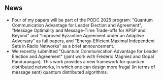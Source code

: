 ## News 

* Four of my papers will be part of the PODC 2025 program: "Quantum Communication Advantage for Leader Election and Agreement", "Message Optimality and Message-Time Trade-offs for APSP and Beyond" and "Improved Byzantine Agreement under an Adaptive Adversary" as full papers, and "Energy-Efficient Maximal Independent Sets in Radio Networks" as a brief announcement. 
* We recently submitted "Quantum Communication Advantage for Leader Election and Agreement" (joint work with Frédéric Magniez and Gopal Pandurangan). This work provides a new framework for quantum distributed networks, in which one can design more frugal (in terms of message sent) quantum distributed algorithms.
